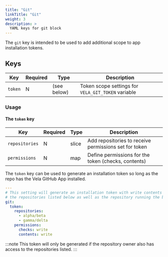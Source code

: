 ```yaml
---
title: "Git"
linkTitle: "Git"
weight: 3
description: >
  YAML keys for git block
---
```


The `git` key is intended to be used to add additional scope to app installation tokens.

## Keys

| Key             | Required | Type        | Description                                                       |
| --------------- | -------- | ----------- | ----------------------------------------------------------------- |
| `token`         | N        | (see below) | Token scope settings for `VELA_GIT_TOKEN` variable                |

### Usage

#### The `token` key

| Key             | Required | Type        | Description                                                       |
| --------------- | -------- | ----------- | ----------------------------------------------------------------- |
| `repositories`  | N        | slice       | Add repositories to receive permissions set for token             |
| `permissions`   | N        | map         | Define permissions for the token (checks, contents)               |

The `token` key can be used to generate an installation token so long as the repo has the Vela GitHub App installed.

```yaml
---
# This setting will generate an installation token with write contents and write checks permissions for 
# the repositories listed below as well as the repository running the build: VELA_GIT_TOKEN
git:
  token:
    repositories:
      - alpha/beta
      - gamma/delta
    permissions:
      checks: write
      contents: write
```

:::note
This token will only be generated if the repository owner also has access to the repositories listed.
:::